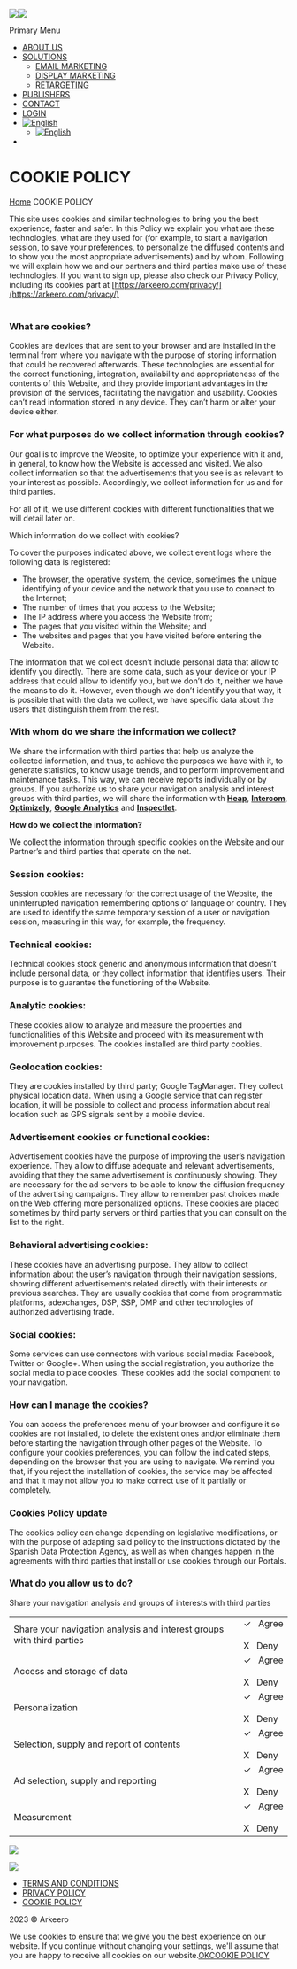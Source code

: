 [](#page)

[![](https://arkeero.com/wp-content/uploads/thegem-logos/logo_042141e3236dc2c6129c09ab4381d600_1x.png)![](https://arkeero.com/wp-content/uploads/thegem-logos/logo_443a8ca46875df4e18e529dbe7361543_1x.png)](https://arkeero.com/)

Primary Menu

* [ABOUT US](https://arkeero.com/about-us/)
* [SOLUTIONS](https://arkeero.com/direct-response/)
    * [EMAIL MARKETING](https://arkeero.com/hermes/)
    * [DISPLAY MARKETING](https://arkeero.com/perseo/)
    * [RETARGETING](https://arkeero.com/retargeting/)
* [PUBLISHERS](https://arkeero.com/publishers/)
* [CONTACT](https://arkeero.com/contact/)
* [LOGIN](http://www.perseo-project.net/account/Login?ReturnUrl=%2f)
* [![English](https://arkeero.com/wp-content/plugins/qtranslate-x/flags/gb.png)](# "English")
    * [![English](https://arkeero.com/wp-content/plugins/qtranslate-x/flags/gb.png)](https://arkeero.com/en/cookies/ "English")
* [](#)
    

COOKIE POLICY
=============

[Home](https://arkeero.com/) COOKIE POLICY

This site uses cookies and similar technologies to bring you the best experience, faster and safer. In this Policy we explain you what are these technologies, what are they used for (for example, to start a navigation session, to save your preferences, to personalize the diffused contents and to show you the most appropriate advertisements) and by whom. Following we will explain how we and our partners and third parties make use of these technologies. If you want to sign up, please also check our Privacy Policy, including its cookies part at [https://arkeero.com/privacy/](https://arkeero.com/privacy/)  
 

### **What are cookies?**

Cookies are devices that are sent to your browser and are installed in the terminal from where you navigate with the purpose of storing information that could be recovered afterwards. These technologies are essential for the correct functioning, integration, availability and appropriateness of the contents of this Website, and they provide important advantages in the provision of the services, facilitating the navigation and usability. Cookies can’t read information stored in any device. They can’t harm or alter your device either.

### **For what purposes do we collect information through cookies?**

Our goal is to improve the Website, to optimize your experience with it and, in general, to know how the Website is accessed and visited. We also collect information so that the advertisements that you see is as relevant to your interest as possible. Accordingly, we collect information for us and for third parties.

For all of it, we use different cookies with different functionalities that we will detail later on.

Which information do we collect with cookies?

To cover the purposes indicated above, we collect event logs where the following data is registered:

* The browser, the operative system, the device, sometimes the unique identifying of your device and the network that you use to connect to the Internet;
* The number of times that you access to the Website;
* The IP address where you access the Website from;
* The pages that you visited within the Website; and
* The websites and pages that you have visited before entering the Website.

The information that we collect doesn’t include personal data that allow to identify you directly. There are some data, such as your device or your IP address that could allow to identify you, but we don’t do it, neither we have the means to do it. However, even though we don’t identify you that way, it is possible that with the data we collect, we have specific data about the users that distinguish them from the rest.

### **With whom do we share the information we collect?**

We share the information with third parties that help us analyze the collected information, and thus, to achieve the purposes we have with it, to generate statistics, to know usage trends, and to perform improvement and maintenance tasks. This way, we can receive reports individually or by groups. If you authorize us to share your navigation analysis and interest groups with third parties, we will share the information with [**Heap**](https://www.heapanalytics.com/privacy), [**Intercom**](https://www.intercom.com/terms-and-policies#cookie-policy), [**Optimizely**](https://www.optimizely.com/legal/opt-out/), [**Google Analytics**](https://tools.google.com/dlpage/gaoptout) and [**Inspectlet**](https://www.inspectlet.com/optout).

**How do we collect the information?**

We collect the information through specific cookies on the Website and our Partner’s and third parties that operate on the net.

### **Session cookies:**

Session cookies are necessary for the correct usage of the Website, the uninterrupted navigation remembering options of language or country. They are used to identify the same temporary session of a user or navigation session, measuring in this way, for example, the frequency.

### **Technical cookies:**

Technical cookies stock generic and anonymous information that doesn’t include personal data, or they collect information that identifies users. Their purpose is to guarantee the functioning of the Website.

### **Analytic cookies:**

These cookies allow to analyze and measure the properties and functionalities of this Website and proceed with its measurement with improvement purposes. The cookies installed are third party cookies.

### **Geolocation cookies:**

They are cookies installed by third party; Google TagManager. They collect physical location data. When using a Google service that can register location, it will be possible to collect and process information about real location such as GPS signals sent by a mobile device.

### **Advertisement cookies or functional cookies:**

Advertisement cookies have the purpose of improving the user’s navigation experience. They allow to diffuse adequate and relevant advertisements, avoiding that they the same advertisement is continuously showing. They are necessary for the ad servers to be able to know the diffusion frequency of the advertising campaigns. They allow to remember past choices made on the Web offering more personalized options. These cookies are placed sometimes by third party servers or third parties that you can consult on the list to the right.

### **Behavioral advertising cookies:**

These cookies have an advertising purpose. They allow to collect information about the user’s navigation through their navigation sessions, showing different advertisements related directly with their interests or previous searches. They are usually cookies that come from programmatic platforms, adexchanges, DSP, SSP, DMP and other technologies of authorized advertising trade.

### **Social cookies:**

Some services can use connectors with various social media: Facebook, Twitter or Google+. When using the social registration, you authorize the social media to place cookies. These cookies add the social component to your navigation.

### **How can I manage the cookies?**

You can access the preferences menu of your browser and configure it so cookies are not installed, to delete the existent ones and/or eliminate them before starting the navigation through other pages of the Website. To configure your cookies preferences, you can follow the indicated steps, depending on the browser that you are using to navigate. We remind you that, if you reject the installation of cookies, the service may be affected and that it may not allow you to make correct use of it partially or completely.

### **Cookies Policy update**

The cookies policy can change depending on legislative modifications, or with the purpose of adapting said policy to the instructions dictated by the Spanish Data Protection Agency, as well as when changes happen in the agreements with third parties that install or use cookies through our Portals.

### **What do you allow us to do?**

Share your navigation analysis and groups of interests with third parties

|     |     |
| --- | --- |
| Share your navigation analysis and interest groups with third parties | ✓   Agree<br><br>X   Deny |
| Access and storage of data | ✓   Agree<br><br>X   Deny |
| Personalization | ✓   Agree<br><br>X   Deny |
| Selection, supply and report of contents | ✓   Agree<br><br>X   Deny |
| Ad selection, supply and reporting | ✓   Agree<br><br>X   Deny |
| Measurement | ✓   Agree<br><br>X   Deny |

[](https://www.linkedin.com/company/arkeero/ "linkedin")

![](https://arkeero.com/wp-content/uploads/2019/11/IAB-TCF-Logo-.whitepng-300x92.png)

![](https://arkeero.com/wp-content/uploads/2019/11/logo-cpa-122018.png)

* [TERMS AND CONDITIONS](https://arkeero.com/terms-and-conditions-2/)
* [PRIVACY POLICY](https://arkeero.com/privacy-2/)
* [COOKIE POLICY](https://arkeero.com/cookies/)

2023 © Arkeero

We use cookies to ensure that we give you the best experience on our website. If you continue without changing your settings, we'll assume that you are happy to receive all cookies on our website.[OK](#)[COOKIE POLICY](https://arkeero.com/cookies/)